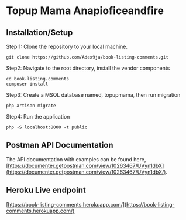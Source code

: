 # Topup Mama Anapioficeandfire

## Installation/Setup
Step 1: Clone the repository to your local machine.    

    git clone https://github.com/Adex9ja/book-listing-comments.git 
Step2: Navigate to the root directory, install the vendor components

    cd book-listing-comments
    composer install
Step3:  Create a MSQL database named, topupmama, then run migration

    php artisan migrate
Step4:  Run the application

    php -S localhost:8000 -t public



## Postman API Documentation

The API documentation with examples can be found here, [https://documenter.getpostman.com/view/10263467/UVyn1dbX](https://documenter.getpostman.com/view/10263467/UVyn1dbX/).

## Heroku Live endpoint

[https://book-listing-comments.herokuapp.com/](https://book-listing-comments.herokuapp.com/)
